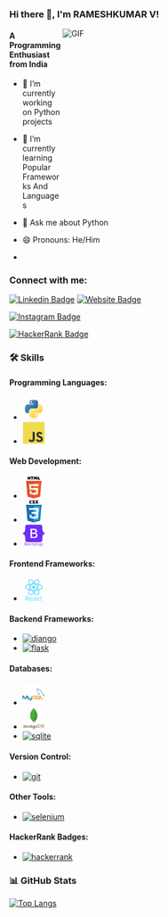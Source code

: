 ### Hi there 👋, I'm RAMESHKUMAR V!


<img align="right" alt="GIF" src="https://github.com/Gapur/Gapur/blob/main/assets/coding.gif?raw=true" width="408" height="318" />

#### A Programming Enthusiast from India

- 🔭 I’m currently working on Python projects
- 🌱 I’m currently learning Popular Frameworks And Languages
- 💬 Ask me about Python

- 😄 Pronouns: He/Him
- 

  

<h3 align="left">Connect with me:</h3>

[![Linkedin Badge](https://img.shields.io/badge/-LinkedIn-0e76a8?style=flat-square&logo=Linkedin&logoColor=white)](https://linkedin.com/in/vrameshkumar260)
[![Website Badge](https://img.shields.io/badge/Website-3b5998?style=flat-square&logo=google-chrome&logoColor=white)](https://gkassym.netlify.app)

[![Instagram Badge](https://img.shields.io/badge/-Instagram-e4405f?style=flat-square&logo=Instagram&logoColor=white)](https://instagram.com/vrameshkumar_)


[![HackerRank Badge](https://img.shields.io/badge/HackerRank-25D366?style=flat-square&logo=HackerRank&logoColor=white)](https://www.hackerrank.com/vrameshkumar260)


### 🛠️ Skills

#### Programming Languages:
- <a href="https://www.python.org"><img src="https://raw.githubusercontent.com/devicons/devicon/master/icons/python/python-original.svg" alt="python" width="40" height="40"/></a>
- <a href="https://developer.mozilla.org/en-US/docs/Web/JavaScript"><img src="https://raw.githubusercontent.com/devicons/devicon/master/icons/javascript/javascript-original.svg" alt="javascript" width="40" height="40"/></a>

#### Web Development:
- <a href="https://developer.mozilla.org/en-US/docs/Web/HTML"><img src="https://raw.githubusercontent.com/devicons/devicon/master/icons/html5/html5-original-wordmark.svg" alt="html5" width="40" height="40"/></a>
- <a href="https://www.w3schools.com/css/"><img src="https://raw.githubusercontent.com/devicons/devicon/master/icons/css3/css3-original-wordmark.svg" alt="css3" width="40" height="40"/></a>
- <a href="https://getbootstrap.com"><img src="https://raw.githubusercontent.com/devicons/devicon/master/icons/bootstrap/bootstrap-plain-wordmark.svg" alt="bootstrap" width="40" height="40"/></a>

#### Frontend Frameworks:
- <a href="https://reactjs.org/"><img src="https://raw.githubusercontent.com/devicons/devicon/master/icons/react/react-original-wordmark.svg" alt="react" width="40" height="40"/></a>



#### Backend Frameworks:
- <a href="https://www.djangoproject.com/"><img src="https://cdn.worldvectorlogo.com/logos/django.svg" alt="django" width="40" height="40"/></a>
- <a href="https://flask.palletsprojects.com/"><img src="https://www.vectorlogo.zone/logos/pocoo_flask/pocoo_flask-icon.svg" alt="flask" width="40" height="40"/></a>

#### Databases:
- <a href="https://www.mysql.com/"><img src="https://raw.githubusercontent.com/devicons/devicon/master/icons/mysql/mysql-original-wordmark.svg" alt="mysql" width="40" height="40"/></a>
- <a href="https://www.mongodb.com/"><img src="https://raw.githubusercontent.com/devicons/devicon/master/icons/mongodb/mongodb-original-wordmark.svg" alt="mongodb" width="40" height="40"/></a>
- <a href="https://www.sqlite.org/"><img src="https://www.vectorlogo.zone/logos/sqlite/sqlite-icon.svg" alt="sqlite" width="40" height="40"/></a>

#### Version Control:
- <a href="https://git-scm.com/"><img src="https://www.vectorlogo.zone/logos/git-scm/git-scm-icon.svg" alt="git" width="40" height="40"/></a>

#### Other Tools:

- <a href="https://www.selenium.dev/"><img src="https://raw.githubusercontent.com/detain/svg-logos/780f25886640cef088af994181646db2f6b1a3f8/svg/selenium-logo.svg" alt="selenium" width="40" height="40"/></a>

#### HackerRank Badges:
- <a href="https://www.hackerrank.com/vrameshkumar260"><img src="https://hrcdn.net/community-frontend/assets/favicon-ddc852f75a.png" alt="hackerrank" width="40" height="40"/></a>


### 📊 GitHub Stats

[![Top Langs](https://github-readme-stats.vercel.app/api/top-langs/?username=rameshkumar-v&layout=compact)](https://github.com/rameshkumar-v/github-readme-stats)
